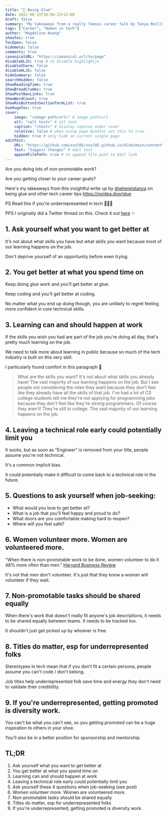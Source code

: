 ```yaml
---
title: "🔎 Being Glue"
date: 2022-08-15T10:56:23+12:00
draft: false
summary: "My takeaways from a really famous career talk by Tanya Reilly. PS read this if you're underrepresented in tech"
tags: ["Career", "Women in tech"]
author: "Magdeline Huang"
showToc: true
TocOpen: false
hidemeta: false
comments: true
canonicalURL: "https://canonical.url/to/page"
disableHLJS: true # to disable highlightjs
disableShare: false
disableHLJS: false
hideSummary: false
searchHidden: false
ShowReadingTime: true
ShowBreadCrumbs: true
ShowPostNavLinks: true
ShowWordCount: true
ShowRssButtonInSectionTermList: true
UseHugoToc: true
cover:
    image: "<image path/url>" # image path/url
    alt: "<alt text>" # alt text
    caption: "<text>" # display caption under cover
    relative: false # when using page bundles set this to true
    hidden: true # only hide on current single page
editPost:
    URL: "https://github.com/xsol05/xsol05.github.io/blob/main/content"
    Text: "Suggest Changes" # edit text
    appendFilePath: true # to append file path to Edit link
---
```


Are you doing lots of non-promotable work?

Are you getting closer to your career goals?

Here's my takeaways from this insightful write up by [@whereistanya](https://twitter.com/whereistanya) on being glue and other tech career tips https://noidea.dog/glue

PS Read this if you're underrepresented in tech 👩🏻‍💻

PPS I originally did a Twitter thread on this. Check it out [here](https://twitter.com/magdelinehuang/status/1558950173035769856?s=20&t=xo1ZHzPPFJQ1tpWolShGxQ) ✨

## 1. Ask yourself what you want to get better at

It's not about what skills you have but what skills you want because most of our learning happens on the job.

Don't deprive yourself of an opportunity before even trying.

## 2. You get better at what you spend time on

Keep doing glue work and you'll get better at glue.

Keep coding and you'll get better at coding.

No matter what you end up doing though, you are unlikely to regret feeling more confident in core technical skills.

## 3. Learning can and should happen at work

If the skills you wish you had are part of the job you're doing all day, that's pretty much learning on the job.

We need to talk more about learning in public because so much of the tech industry is built on this very skill.

I particularly found comfort in this paragraph 🥲

> What are the skills you want? It's not about what skills you already have! The vast majority of our learning happens on the job. But I see people not considering the roles they want because they don't feel like they already have all the skills of that job. I've had a lot of CS college students tell me they're not applying for programming jobs because they don't feel like they're strong programmers. Of course they aren't! They're still in college. The vast majority of our learning happens on the job.

## 4. Leaving a technical role early could potentially limit you

It sucks, but as soon as "Engineer" is removed from your title, people assume you're not technical.

It's a common implicit bias.

It could potentially make it difficult to come back to a technical role in the future.

## 5. Questions to ask yourself when job-seeking:

- What would you love to get better at?
- What is a job that you'll feel happy and proud to do?
- What doors are you comfortable making hard to reopen?
- Where will you feel safe?

## 6. Women volunteer more. Women are volunteered more.

"When there is non-promotable work to be done, women volunteer to do it 48% more often than men." [Harvard Business Review](https://hbr.org/2018/07/why-women-volunteer-for-tasks-that-dont-lead-to-promotions)

It's not that men don't volunteer. It's just that they know a woman will volunteer if they wait.

## 7. Non-promotable tasks should be shared equally

When there's work that doesn't really fit anyone's job descriptions, it needs to be shared equally between teams. It needs to be tracked too.

It shouldn't just get picked up by whoever is free.

## 8. Titles do matter, esp for underrepresented folks

Stereotypes in tech mean that if you don't fit a certain persona, people assume you can't code / don't belong.

Job titles help underrepresented folk save time and energy they don't need to validate their credibility.

## 9. If you're underrepresented, getting promoted is diversity work.

You can't be what you can't see, so you getting promoted can be a huge inspiration to others in your shoe.

You'll also be in a better position for sponsorship and mentorship.

## TL;DR

1. Ask yourself what you want to get better at
2. You get better at what you spend time on
3. Learning can and should happen at work
4. Leaving a technical role early could potentially limit you
5. Ask yourself these 4 questions when job-seeking (see post)
6. Women volunteer more. Women are volunteered more.
7. Non-promotable tasks should be shared equally
8. Titles do matter, esp for underrepresented folks
9. If you're underrepresented, getting promoted is diversity work.
